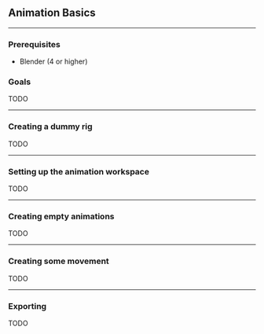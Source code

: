 ## Animation Basics

---

### Prerequisites

- Blender (4 or higher)

### Goals

TODO

---

### Creating a dummy rig

TODO

---

### Setting up the animation workspace

TODO

---

### Creating empty animations

TODO

---

### Creating some movement

TODO

---

### Exporting

TODO